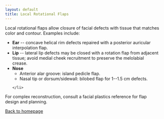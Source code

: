 ```yaml
---
layout: default
title: Local Rotational Flaps
---
```

<p>
Local rotational flaps allow closure of facial defects with tissue that matches color and contour. Examples include:
</p>
<ul>
<li>
<strong>Ear</strong> -- concave helical rim defects repaired with a posterior auricular interpolation flap.
</li>
<li>
<strong>Lip</strong> -- lateral lip defects may be closed with a rotation flap from adjacent tissue; avoid medial cheek recruitment to preserve the melolabial crease.
</li>
<li>
<strong>Nose</strong>
<ul>
<li>
Anterior alar groove: island pedicle flap.
</li>
<li>
Nasal tip or dorsum/sidewall: bilobed flap for 1--1.5 cm defects.
</li>
</ul>

    </li>

</ul>
<p>
For complex reconstruction, consult a facial plastics reference for flap design and planning.
</p>
<p>
<a href="index.html">Back to homepage</a>
</p>
